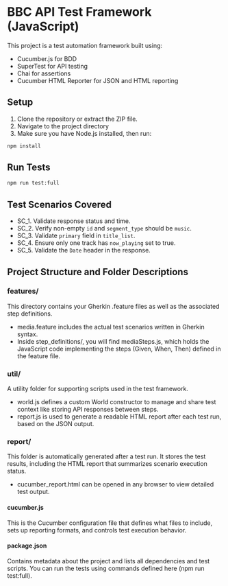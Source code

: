 # BBC API Test Framework (JavaScript)

This project is a test automation framework built using:
- Cucumber.js for BDD
- SuperTest for API testing
- Chai for assertions
- Cucumber HTML Reporter for JSON and HTML reporting

## Setup

1. Clone the repository or extract the ZIP file.
2. Navigate to the project directory 
3. Make sure you have Node.js installed, then run:
```bash
npm install
```

## Run Tests
```bash
npm run test:full
```

## Test Scenarios Covered
- SC_1. Validate response status and time.
- SC_2. Verify non-empty `id` and `segment_type` should be `music`.
- SC_3. Validate `primary` field in `title_list`.
- SC_4. Ensure only one track has `now_playing` set to true.
- SC_5. Validate the `Date` header in the response.

## Project Structure and Folder Descriptions
### features/
This directory contains your Gherkin .feature files as well as the associated step definitions.
-	media.feature includes the actual test scenarios written in Gherkin syntax.
-	Inside step_definitions/, you will find mediaSteps.js, which holds the JavaScript code implementing the steps (Given, When, Then) defined in the feature file.
  
### util/
A utility folder for supporting scripts used in the test framework.
-	world.js defines a custom World constructor to manage and share test context like storing API responses between steps.
-	report.js is used to generate a readable HTML report after each test run, based on the JSON output.
 
### report/
This folder is automatically generated after a test run. It stores the test results, including the HTML report that summarizes scenario execution status.
-	cucumber_report.html can be opened in any browser to view detailed test output.

#### cucumber.js
This is the Cucumber configuration file that defines what files to include, sets up reporting formats, and controls test execution behavior.

#### package.json
Contains metadata about the project and lists all dependencies and test scripts. You can run the tests using commands defined here (npm run test:full).






